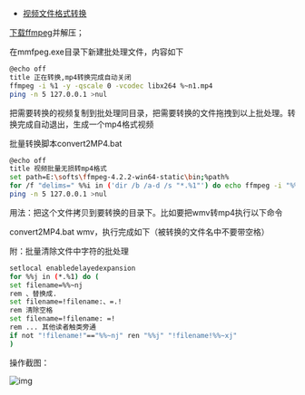 - [视频文件格式转换](https://blog.csdn.net/tianshan2010/article/details/104735423)

[下载ffmpeg](http://ffmpeg.org/download.html)并解压；

在mmfpeg.exe目录下新建批处理文件，内容如下

```bash
@echo off
title 正在转换,mp4转换完成自动关闭
ffmpeg -i %1 -y -qscale 0 -vcodec libx264 %~n1.mp4
ping -n 5 127.0.0.1 >nul
```

把需要转换的视频复制到批处理同目录，把需要转换的文件拖拽到以上批处理。转换完成自动退出，生成一个mp4格式视频

批量转换脚本convert2MP4.bat

```bash
@echo off
title 视频批量无损转mp4格式
set path=E:\softs\ffmpeg-4.2.2-win64-static\bin;%path%
for /f "delims=" %%i in ('dir /b /a-d /s "*.%1"') do echo ffmpeg -i "%%i" -y -qscale 0 -vcodec libx264 "%cd%\%%~ni.mp4"
ping -n 5 127.0.0.1 >nul
```

用法：把这个文件拷贝到要转换的目录下。比如要把wmv转mp4执行以下命令

convert2MP4.bat wmv，执行完成如下（被转换的文件名中不要带空格）

 附：批量清除文件中字符的批处理

```bash
setlocal enabledelayedexpansion 
for %%j in (*.%1) do ( 
set filename=%%~nj 
rem 、替换成.
set filename=!filename:、=.!
rem 清除空格
set filename=!filename: =!
rem ... 其他读者触类旁通
if not "!filename!"=="%%~nj" ren "%%j" "!filename!%%~xj" 
)
```

操作截图：

![img](https://img-blog.csdnimg.cn/20200308174558356.gif)

 